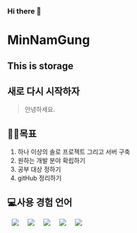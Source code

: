 ### Hi there 👋
# MinNamGung
This is storage
---------------
새로 다시 시작하자
------------------
> 안녕하세요.

🏃‍♂️목표
--
1. 하나 이상의 솔로 프로젝트 그리고 서버 구축
2. 원하는 개발 분야 확립하기
3. 공부 대상 정하기
4. gitHub 정리하기

💻사용 경험 언어
--
<div style="display:flex">
<img src="https://img.shields.io/badge/JavaScript-F7DF1E?style=flat-square&logo=JavaScript&logoColor=white" style="height : auto; margin-left : 10px; margin-right : 10px;"/>
<img src="https://img.shields.io/badge/Java-F7DF1E?style=flat-square&logo=Java&logoColor=orange" style="height : auto; margin-left : 10px; margin-right : 10px;"/>
<img src="https://img.shields.io/badge/React-61DAFB?style=flat-square&logo=React&logoColor=blue" style="height : auto; margin-left : 10px; margin-right : 10px;"/>
<img src="https://img.shields.io/badge/postgresql-4169E1?style=flat-square&logo=postgresql&logoColor=purple" style="height : auto; margin-left : 10px; margin-right : 10px;"/>
<img src="https://img.shields.io/badge/next.js-00000?style=flat-square&logo=next.js&logoColor=black" style="height : auto; margin-left : 10px; margin-right : 10px;"/>

</div>

